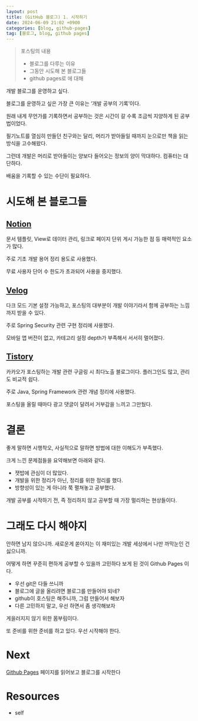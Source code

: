 ```yaml
---
layout: post
title: (GitHub 블로그) 1. 시작하기
date: 2024-06-09 21:02 +0900
categories: [blog, github-pages]
tag: [블로그, blog, github pages]
---
```


> 포스팅의 내용
> - 블로그를 다루는 이유
> - 그동안 시도해 본 블로그들
> - github pages로 에 대해

개발 블로그를 운영하고 싶다.

블로그를 운영하고 싶은 가장 큰 이유는 ‘개발 공부의 기록’이다.

원래 내게 무언가를 기록하면서 공부하는 것은 시간이 갈 수록 조금씩 지양하게 된 공부법이었다.

필기노트를 열심히 만들던 친구와는 달리, 머리가 받아들일 때까지 눈으로만 책을 읽는 방식을 고수해왔다.

그런데 개발은 머리로 받아들이는 양보다 들어오는 정보의 양이 막대하다. 컴퓨터는 대단하다.

배움을 기록할 수 있는 수단이 필요하다.

# 시도해 본 블로그들

## [Notion](https://notion.so)

문서 템플릿, View로 데이터 관리, 링크로 페이지 단위 게시 가능한 점 등 매력적인 요소가 많다.

주로 기초 개발 용어 정리 용도로 사용했다.

무료 사용자 단어 수 한도가 초과되어 사용을 중지했다.

## [Velog](https://velog.io/)

다크 모드 기본 설정 가능하고, 포스팅의 대부분이 개발 이야기라서 함께 공부하는 느낌까지 받을 수 있다.

주로 Spring Security 관련 구현 정리에 사용했다.

모바일 앱 버전이 없고, 카테고리 설정 depth가 부족해서 서서히 멀어졌다.

## [Tistory](https://www.tistory.com/)

카카오가 포스팅하는 개발 관련 구글링 시 최다노출 블로그이다. 플러그인도 많고, 관리도 비교적 쉽다.

주로 Java, Spring Framework 관련 개념 정리에 사용했다.

포스팅을 올릴 때마다 광고 댓글이 달려서 거부감을 느끼고 그만뒀다.

# 결론

좋게 말하면 시행착오, 사실적으로 말하면 방법에 대한 이해도가 부족했다.

크게 느낀 문제점들을 요약해보면 아래와 같다.

- 잿밥에 관심이 더 많았다.
- 개발을 위한 정리가 아닌, 정리를 위한 정리를 했다.
- 방향성이 있는 게 아니라 쭉 펼쳐놓고 공부했다.

개발 공부를 시작하기 전, 즉 정리하지 않고 공부할 때 가장 멀리하는 현상들이다.

# 그래도 다시 해야지

안하면 남지 않으니까. 새로운게 쏟아지는 이 재미있는 개발 세상에서 나만 까막눈인 건 싫으니까.

어떻게 하면 꾸준히 편하게 공부할 수 있을까 고민하다 보게 된 것이 Github Pages 이다.

- 우선 git은 다들 쓰니까
- 블로그에 글을 올리려면 블로그를 만들어야 되네?
- github이 호스팅은 해주니까, 그럼 만들어서 해보자
- 다른 고민하지 말고, 우선 하면서 좀 생각해보자

게을러지지 않기 위한 몸부림이다.

또 준비를 위한 준비를 하고 있다. 우선 시작해야 한다.

# Next

[Github Pages](https://pages.github.com/) 페이지를 읽어보고 블로그를 시작한다

# Resources

- self
